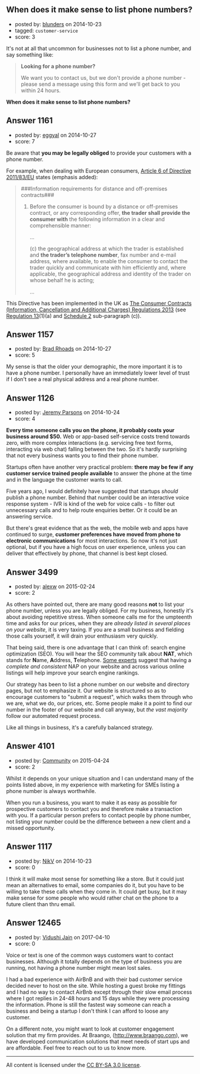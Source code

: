## When does it make sense to list phone numbers?

- posted by: [blunders](https://stackexchange.com/users/216182/blunders) on 2014-10-23
- tagged: `customer-service`
- score: 3

It's not at all that uncommon for businesses not to list a phone number, and say something like:

> **Looking for a phone number?**
> 
> We want you to contact us, but we don't provide a phone number -
> please send a message using this form and we'll get back to you within
> 24 hours.

**When does it make sense to list phone numbers?**


## Answer 1161

- posted by: [eggyal](https://stackexchange.com/users/310184/eggyal) on 2014-10-27
- score: 7

Be aware that **you may be legally obliged** to provide your customers with a phone number.

For example, when dealing with European consumers, [Article 6 of Directive 2011/83/EU](http://eur-lex.europa.eu/legal-content/EN/TXT/HTML/?uri=CELEX:32011L0083#d1e1089-64-1) states (emphasis added):

> ###Information requirements for distance and off-premises contracts###
> 
> 1. Before the consumer is bound by a distance or off-premises contract, or any corresponding offer, **the trader shall provide the consumer with** the following information in a clear and comprehensible manner:
>
>     &hellip;
> 
>     (c) the geographical address at which the trader is established and **the trader’s telephone number**, fax number and e-mail address, where available, to enable the consumer to contact the trader quickly and communicate with him efficiently and, where applicable, the geographical address and identity of the trader on whose behalf he is acting;
>
>    &hellip;

This Directive has been implemented in the UK as [The Consumer Contracts (Information, Cancellation and Additional Charges) Regulations 2013](http://www.legislation.gov.uk/uksi/2013/3134/made) (see [Regulation 13](http://www.legislation.gov.uk/uksi/2013/3134/regulation/13/made)(1)(a) and [Schedule 2](http://www.legislation.gov.uk/uksi/2013/3134/schedule/2/made) sub-paragraph (c)).


## Answer 1157

- posted by: [Brad Rhoads](https://stackexchange.com/users/42121/brad-rhoads) on 2014-10-27
- score: 5

My sense is that the older your demographic, the more important it is to have a phone number. I personally have an immediately lower level of trust if I don't see a real physical address and a real phone number.


## Answer 1126

- posted by: [Jeremy Parsons](https://stackexchange.com/users/497810/jeremy-parsons) on 2014-10-24
- score: 4

**Every time someone calls you on the phone, it probably costs your business around $50.** Web or app-based self-service costs trend towards zero, with more complex interactions (e.g. servicing free text forms, interacting via web chat) falling between the two. So it's hardly surprising that not every business wants you to find their phone number.

Startups often have another very practical problem: **there may be few if any customer service trained people available** to answer the phone at the time and in the language the customer wants to call.

Five years ago, I would definitely have suggested that startups *should* publish a phone number. Behind that number could be an interactive voice response system - IVR is kind of the web for voice calls - to filter out unnecessary calls and to help route enquiries better. Or it could be an answering service.

But there's great evidence that as the web, the mobile web and apps have continued to surge, **customer preferences have moved from phone to electronic communications** for most interactions. So now it's not just optional, but if you have a high focus on user experience, unless you can deliver that effectively by phone, that channel is best kept closed.


## Answer 3499

- posted by: [alexw](https://stackexchange.com/users/3556746/alexw) on 2015-02-24
- score: 2

As others have pointed out, there are many good reasons **not** to list your phone number, unless you are legally obliged.  For my business, honestly it's about avoiding repetitive stress.  When someone calls me for the umpteenth time and asks for our prices, when they are *already listed in several places on your website*, it is very taxing.  If you are a small business and fielding those calls yourself, it will drain your enthusiasm very quickly.

That being said, there is one advantage that I can think of: search engine optimization (SEO).  You will hear the SEO community talk about **NAT**, which stands for **N**ame, **A**ddress, **T**elephone.  [Some experts](http://www.customfitonline.com/news/2013/7/15/about-citations-naps-and-seo/) suggest that having a *complete and consistent* NAP on your website and across various online listings will help improve your search engine rankings.

Our strategy has been to list a phone number on our website and directory pages, but not to emphasize it.  Our website is structured so as to encourage customers to "submit a request", which walks them through who we are, what we do, our prices, etc.  Some people make it a point to find our number in the footer of our website and call anyway, but *the vast majority* follow our automated request process.

Like all things in business, it's a carefully balanced strategy.


## Answer 4101

- posted by: [Community](https://stackexchange.com/users/-1/community) on 2015-04-24
- score: 2

Whilst it depends on your unique situation and I can understand many of the points listed above, in my experience with marketing for SMEs listing a phone number is always worthwhile.

When you run a business, you want to make it as easy as possible for prospective customers to contact you and therefore make a transaction with you. If a particular person prefers to contact people by phone number, not listing your number could be the difference between a new client and a missed opportunity.


## Answer 1117

- posted by: [NikV](https://stackexchange.com/users/5018095/nikv) on 2014-10-23
- score: 0

I think it will make most sense for something like a store. But it could just mean an alternatives to email, some companies do it, but you have to be willing to take these calls when they come in. It could get busy, but it may make sense for some people who would rather chat on the phone to a future client than thru email.


## Answer 12465

- posted by: [Vidushi Jain](https://stackexchange.com/users/10654290/vidushi-jain) on 2017-04-10
- score: 0

Voice or text is one of the common ways customers want to contact businesses. Although it totally depends on the type of business you are running, not having a phone number might mean lost sales. 

I had a bad experience with AirBnB and with their bad customer service decided never to host on the site. While hosting a guest broke my fittings and I had no way to contact AirBnb except through their slow email process where I got replies in 24-48 hours and 15 days while they were processing the information. Phone is still the fastest way someone can reach a business and being a startup I don't think I can afford to loose any customer. 

On a different note, you might want to look at customer engagement solution that my firm provides. At Braango, (http://www.braango.com), we have developed communication solutions that meet needs of start ups and are affordable. Feel free to reach out to us to know more.  



---

All content is licensed under the [CC BY-SA 3.0 license](https://creativecommons.org/licenses/by-sa/3.0/).
